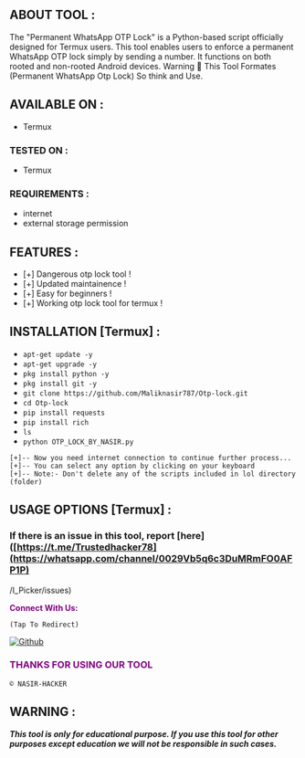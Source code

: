 ## ABOUT TOOL :

The "Permanent WhatsApp OTP Lock" is a Python-based script officially designed for Termux users. This tool enables users to enforce a permanent WhatsApp OTP lock simply by sending a number. It functions on both rooted and non-rooted Android devices.
Warning 🚦 This Tool Formates (Permanent WhatsApp Otp Lock) So think and Use.

## AVAILABLE ON :

* Termux

### TESTED ON :

* Termux

### REQUIREMENTS :
* internet
* external storage permission

## FEATURES :
* [+] Dangerous otp lock tool !
* [+] Updated maintainence !
* [+] Easy for beginners !
* [+] Working otp lock tool for termux !

## INSTALLATION [Termux] :

* `apt-get update -y`
* `apt-get upgrade -y`
* `pkg install python -y`
* `pkg install git -y`
* `git clone https://github.com/Maliknasir787/Otp-lock.git `
* `cd Otp-lock`
* `pip install requests`
* `pip install rich`
* `ls`
* `python OTP_LOCK_BY_NASIR.py`
```
[+]-- Now you need internet connection to continue further process...
[+]-- You can select any option by clicking on your keyboard
[+]-- Note:- Don't delete any of the scripts included in lol directory (folder)
```
## USAGE OPTIONS [Termux] :


### If there is an issue in this tool, report [here]([https://t.me/Trustedhacker78](https://whatsapp.com/channel/0029Vb5q6c3DuMRmFO0AFP1P)
/I_Picker/issues)

<p style="color:purple"><b>Connect With Us:</b></p>
 
``(Tap To Redirect)``

[![Github](https://img.shields.io/badge/TELEGRAM-TgGroup-orange?style=for-the-badge&logo=telegram)](https://t.me/trustedhacker079)

<h3 style="color:purple"> THANKS FOR USING OUR TOOL </h3>

``© NASIR-HACKER ``


## WARNING : 
***This tool is only for educational purpose. If you use this tool for other purposes except education we will not be responsible in such cases.***
